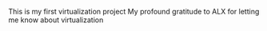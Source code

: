 This is my first virtualization project
My profound gratitude to ALX for letting me know about virtualization
